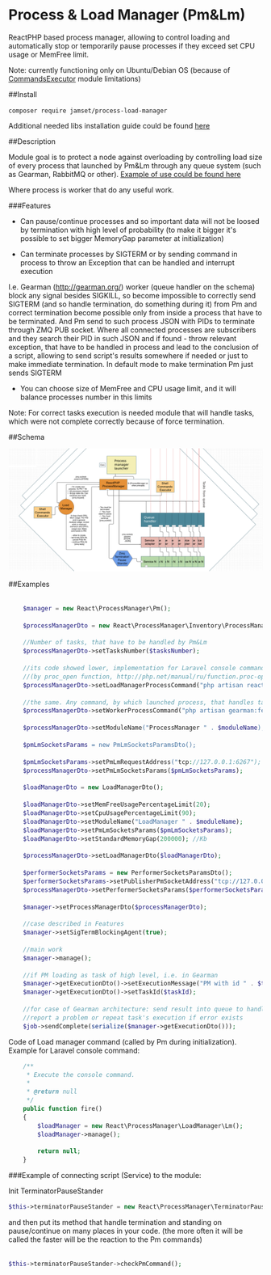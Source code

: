 # Process & Load Manager (Pm&Lm)
ReactPHP based process manager, allowing to control loading and automatically stop or temporarily pause processes if they exceed 
set CPU usage or MemFree limit. 

Note: currently functioning only on Ubuntu/Debian OS (because of 
[CommandsExecutor](https://github.com/jamset/commands-executor) module limitations)

##Install

`composer require jamset/process-load-manager`

Additional needed libs installation guide could be found [here](https://github.com/jamset/gearman-conveyor/blob/master/docs/environment.md) 

##Description

Module goal is to protect a node against overloading by controlling load size of every process
that launched by Pm&Lm through any queue system (such as Gearman, RabbitMQ or other).
[Example of use could be found here](https://github.com/jamset/gearman-conveyor)

Where process is worker that do any useful work. 

###Features

- Can pause/continue processes and so important data will not be loosed by termination with high level of probability
(to make it bigger it's possible to set bigger MemoryGap parameter at initialization)

- Can terminate processes by SIGTERM or by sending command in process to throw an Exception that can be handled and interrupt execution

I.e. Gearman (http://gearman.org/) worker (queue handler on the schema) block any signal besides SIGKILL, so become impossible to correctly 
send SIGTERM (and so handle termination, do something during it) from Pm and correct termination become possible only 
from inside a process that have to be terminated. And Pm send to such process JSON with PIDs to terminate through ZMQ PUB 
socket. Where all connected processes are subscribers and they search their PID in such JSON and if found - throw 
relevant exception, that have to be handled in process and lead to the conclusion of a script, allowing to send script's 
results somewhere if needed or just to make immediate termination. In default mode to make termination Pm just sends SIGTERM

- You can choose size of MemFree and CPU usage limit, and it will balance processes number in this limits

Note: For correct tasks execution is needed module that will handle tasks, which were not complete correctly because of 
force termination.

##Schema

![Process & Load manager schema](https://github.com/jamset/process-load-manager/raw/master/images/pm-lm-schema.jpg)

##Examples

```php

    $manager = new React\ProcessManager\Pm();      
       
    $processManagerDto = new React\ProcessManager\Inventory\ProcessManagerDto();
    
    //Number of tasks, that have to be handled by Pm&Lm
    $processManagerDto->setTasksNumber($tasksNumber);
    
    //its code showed lower, implementation for Laravel console command, but it could any command, launched by shell 
    //(by proc_open function, http://php.net/manual/ru/function.proc-open.php)
    $processManagerDto->setLoadManagerProcessCommand("php artisan react:load-manager");
    
    //the same. Any command, by which launched process, that handles tasks from queue and execute specific work
    $processManagerDto->setWorkerProcessCommand("php artisan gearman:fetch:stat:worker);
    
    $processManagerDto->setModuleName("ProcessManager " . $moduleName);
    
    $pmLmSocketsParams = new PmLmSocketsParamsDto();
    
    $pmLmSocketsParams->setPmLmRequestAddress("tcp://127.0.0.1:6267");
    $processManagerDto->setPmLmSocketsParams($pmLmSocketsParams);
    
    $loadManagerDto = new LoadManagerDto();
    
    $loadManagerDto->setMemFreeUsagePercentageLimit(20);
    $loadManagerDto->setCpuUsagePercentageLimit(90);
    $loadManagerDto->setModuleName("LoadManager " . $moduleName);
    $loadManagerDto->setPmLmSocketsParams($pmLmSocketsParams);
    $loadManagerDto->setStandardMemoryGap(200000); //Kb
    
    $processManagerDto->setLoadManagerDto($loadManagerDto);
    
    $performerSocketsParams = new PerformerSocketsParamsDto();
    $performerSocketsParams->setPublisherPmSocketAddress("tcp://127.0.0.1:6268");
    $processManagerDto->setPerformerSocketsParams($performerSocketsParams);              
        
    $manager->setProcessManagerDto($processManagerDto);    
        
    //case described in Features        
    $manager->setSigTermBlockingAgent(true); 
    
    //main work
    $manager->manage();
    
    //if PM loading as task of high level, i.e. in Gearman
    $manager->getExecutionDto()->setExecutionMessage("PM with id " . $taskId . " going to finish.");
    $manager->getExecutionDto()->setTaskId($taskId);
    
    //for case of Gearman architecture: send result into queue to handle it with TasksInspector: 
    //report a problem or repeat task's execution if error exists 
    $job->sendComplete(serialize($manager->getExecutionDto()));
```

Code of Load manager command (called by Pm during initialization). Example for Laravel console command:

```php
    /**
     * Execute the console command.
     *
     * @return null
     */
    public function fire()
    {
        $loadManager = new React\ProcessManager\LoadManager\Lm();
        $loadManager->manage();

        return null;
    }

```

###Example of connecting script (Service) to the module:

Init TerminatorPauseStander

```php
$this->terminatorPauseStander = new React\ProcessManager\TerminatorPauseStander();
```

and then put its method that handle termination and standing on pause/continue on many places in your code.
(the more often it will be called the faster will be the reaction to the Pm commands)

```php

$this->terminatorPauseStander->checkPmCommand();

```
